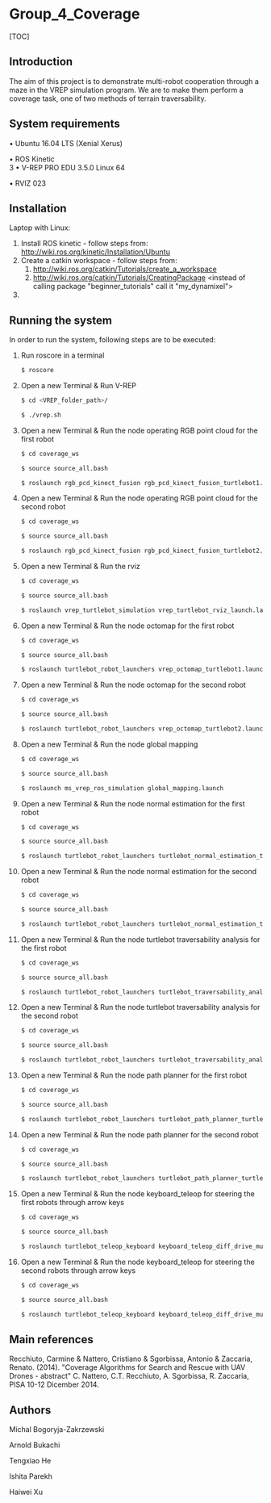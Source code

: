 # Group_4_Coverage

[TOC]

## Introduction

The aim of this project is to demonstrate multi-robot cooperation through a maze in the VREP simulation program. We are to make them perform a coverage task, one of two methods of terrain traversability.


## System requirements

• Ubuntu 16.04 LTS (Xenial Xerus)

• ROS Kinetic  
3
• V-REP PRO EDU 3.5.0 Linux 64

• RVIZ
023
## Installation

Laptop with Linux: 

1. Install ROS kinetic - follow steps from: http://wiki.ros.org/kinetic/Installation/Ubuntu
2. Create a catkin workspace - follow steps from: 
   1. http://wiki.ros.org/catkin/Tutorials/create_a_workspace
   2. http://wiki.ros.org/catkin/Tutorials/CreatingPackage <instead of calling package "beginner_tutorials" call it "my_dynamixel">
3. 

## Running the system

In order to run the system, following steps are to be executed:

1. Run roscore in a terminal 

   ```bash
   $ roscore
   ```

2. Open a new Terminal & Run V-REP

   ```bash
   $ cd <VREP_folder_path>/
   ```

   ```bash
   $ ./vrep.sh
   ```

3. Open a new Terminal & Run the node operating RGB point cloud for the first robot

   ```bash
   $ cd coverage_ws
   ```

   ```bash
   $ source source_all.bash
   ```

   ```bash
   $ roslaunch rgb_pcd_kinect_fusion rgb_pcd_kinect_fusion_turtlebot1.launch
   ```

4. Open a new Terminal & Run the node operating RGB point cloud for the second robot

   ```bash
   $ cd coverage_ws
   ```

   ```bash
   $ source source_all.bash
   ```

   ```bash
   $ roslaunch rgb_pcd_kinect_fusion rgb_pcd_kinect_fusion_turtlebot2.launch
   ```
5. Open a new Terminal & Run the rviz

   ```bash
   $ cd coverage_ws
   ```

   ```bash
   $ source source_all.bash
   ```

   ```bash
   $ roslaunch vrep_turtlebot_simulation vrep_turtlebot_rviz_launch.launch
   ```
6. Open a new Terminal & Run the node octomap for the first robot

   ```bash
   $ cd coverage_ws
   ```

   ```bash
   $ source source_all.bash
   ```

   ```bash
   $ roslaunch turtlebot_robot_launchers vrep_octomap_turtlebot1.launch
   ```
7. Open a new Terminal & Run the node octomap for the second robot

   ```bash
   $ cd coverage_ws
   ```

   ```bash
   $ source source_all.bash
   ```

   ```bash
   $ roslaunch turtlebot_robot_launchers vrep_octomap_turtlebot2.launch
   ```
8. Open a new Terminal & Run the node global mapping 

   ```bash
   $ cd coverage_ws
   ```

   ```bash
   $ source source_all.bash
   ```

   ```bash
   $ roslaunch ms_vrep_ros_simulation global_mapping.launch
   ```
9. Open a new Terminal & Run the node normal estimation for the first robot

   ```bash
   $ cd coverage_ws
   ```

   ```bash
   $ source source_all.bash
   ```

   ```bash
   $ roslaunch turtlebot_robot_launchers turtlebot_normal_estimation_turtlebot1.launch
   ```
10. Open a new Terminal & Run the node normal estimation for the second robot

      ```bash
      $ cd coverage_ws
      ```

      ```bash
      $ source source_all.bash
      ```

      ```bash
      $ roslaunch turtlebot_robot_launchers turtlebot_normal_estimation_turtlebot2.launch
      ```
11. Open a new Terminal & Run the node turtlebot traversability analysis for the first robot

      ```bash
      $ cd coverage_ws
      ```

      ```bash
      $ source source_all.bash
      ```

      ```bash
      $ roslaunch turtlebot_robot_launchers turtlebot_traversability_analysis_turtlebot1.launch
      ```
12. Open a new Terminal & Run the node turtlebot traversability analysis for the second robot

      ```bash
      $ cd coverage_ws
      ```

      ```bash
      $ source source_all.bash
      ```

      ```bash
      $ roslaunch turtlebot_robot_launchers turtlebot_traversability_analysis_turtlebot2.launch
      ```
13. Open a new Terminal & Run the node path planner for the first robot

      ```bash
      $ cd coverage_ws
      ```

      ```bash
      $ source source_all.bash
      ```

      ```bash
      $ roslaunch turtlebot_robot_launchers turtlebot_path_planner_turtlebot1.launch
      ```
14. Open a new Terminal & Run the node path planner for the second robot

      ```bash
      $ cd coverage_ws
      ```

      ```bash
      $ source source_all.bash
      ```

      ```bash
      $ roslaunch turtlebot_robot_launchers turtlebot_path_planner_turtlebot2.launch
      ```
15. Open a new Terminal & Run the node keyboard_teleop for steering the first robots through arrow keys

      ```bash
      $ cd coverage_ws
      ```

      ```bash
      $ source source_all.bash
      ```

      ```bash
      $ roslaunch turtlebot_teleop_keyboard keyboard_teleop_diff_drive_mux_turtlebot1.launch
      ```
16. Open a new Terminal & Run the node keyboard_teleop for steering the second robots through arrow keys

      ```bash
      $ cd coverage_ws
      ```

      ```bash
      $ source source_all.bash
      ```

      ```bash
      $ roslaunch turtlebot_teleop_keyboard keyboard_teleop_diff_drive_mux_turtlebot2.launch
      ```


## Main references 
Recchiuto, Carmine & Nattero, Cristiano & Sgorbissa, Antonio & Zaccaria, Renato. (2014). "Coverage Algorithms for Search and Rescue with UAV Drones - abstract" C. Nattero, C.T. Recchiuto, A. Sgorbissa, R. Zaccaria, PISA 10-12 Dicember 2014. 



## Authors

Michal Bogoryja-Zakrzewski 

Arnold Bukachi

Tengxiao He

Ishita Parekh

Haiwei Xu

